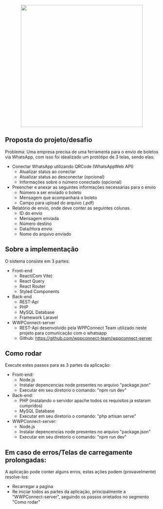 <p align="center"><a href="https://www.aquicob.com.br/" target="_blank"><img src="https://www.aquicob.com.br/assets/img/logo/logo1.png" width="400"></a></p>

## Proposta do projeto/desafio

Problema:  Uma empresa precisa de uma ferramenta para o envio de boletos via WhatsApp, com isso foi idealizado um protótipo de 3 telas, sendo elas: 
 
- Conectar WhatsApp utilizando QRCode (WhatsAppWeb API)
  - Atualizar status ao conectar
  - Atualizar status ao desconectar (opcional)
  - Informações sobre o número conectado (opcional)
- Preencher e anexar as seguintes informações necessárias para o envio
  - Número a ser enviado o boleto
  - Mensagem que acompanhará o boleto
  - Campo para upload do arquivo (.pdf)
- Relatório de envio, onde deve conter as seguintes colunas
  - ID do envio
  - Mensagem enviada
  - Número destino
  - Data/Hora envio
  - Nome do arquivo enviado

## Sobre a implementação

O sistema consiste em 3 partes: 

- Front-end
  - React(Com Vite)
  - React Query
  - React Router
  - Styled Components
- Back-end
  - REST-Api
  - PHP
  - MySQL Database
  - Framework Laravel
- WWPConnect-server
  - REST-Api desenvolvido pela WPPConnect Team utilizado neste projeto para comunicação com o whatsapp
  - Github: https://github.com/wppconnect-team/wppconnect-server

## Como rodar

Execute estes passos para as 3 partes da aplicação:

- Front-end: 
  - Node.js
  - Instalar depencencias node presentes no arquivo "package.json"
  - Executar em seu diretorio o comando: "npm run dev"
- Back-end:
  - PHP (instalando o servidor apache todos os requisitos ja estaram cumpridos)
  - MySQL Database
  - Executar em seu diretorio o comando: "php artisan serve"
- WWPConnect-server:
  - Node.js
  - Instalar depencencias node presentes no arquivo "package.json"
  - Executar em seu diretorio o comando: "npm run dev"

## Em caso de erros/Telas de carregamente prolongadas:

A aplicação pode conter alguns erros, estas ações podem (provavelmente) resolve-los:
- Recarregar a pagina
- Re iniciar todos as partes da aplicação, principalmente a "WWPConnect-server", seguindo os passos orietados no segmento "Como rodar"
